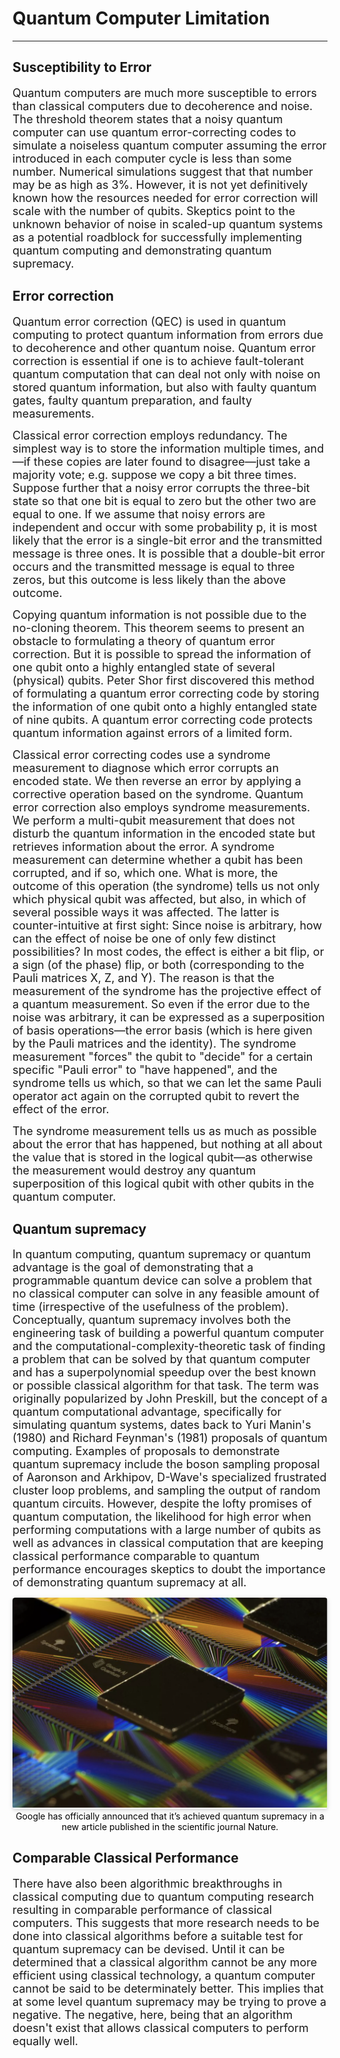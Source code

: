 # Quantum Computer Limitation
---
## Susceptibility to Error

<App></App>
<audio-player></audio-player>
<myplayer></myplayer>

<font size = 4> Quantum computers are much more susceptible to errors than classical computers due to decoherence and noise. The threshold theorem states that a noisy quantum computer can use quantum error-correcting codes to simulate a noiseless quantum computer assuming the error introduced in each computer cycle is less than some number. Numerical simulations suggest that that number may be as high as 3%. However, it is not yet definitively known how the resources needed for error correction will scale with the number of qubits. Skeptics point to the unknown behavior of noise in scaled-up quantum systems as a potential roadblock for successfully implementing quantum computing and demonstrating quantum supremacy.</font> 

## Error correction
<font size = 4>  Quantum error correction (QEC) is used in quantum computing to protect quantum information from errors due to decoherence and other quantum noise. Quantum error correction is essential if one is to achieve fault-tolerant quantum computation that can deal not only with noise on stored quantum information, but also with faulty quantum gates, faulty quantum preparation, and faulty measurements.</font> 

<font size = 4>Classical error correction employs redundancy. The simplest way is to store the information multiple times, and—if these copies are later found to disagree—just take a majority vote; e.g. suppose we copy a bit three times. Suppose further that a noisy error corrupts the three-bit state so that one bit is equal to zero but the other two are equal to one. If we assume that noisy errors are independent and occur with some probability p, it is most likely that the error is a single-bit error and the transmitted message is three ones. It is possible that a double-bit error occurs and the transmitted message is equal to three zeros, but this outcome is less likely than the above outcome.</font> 

<font size = 4>Copying quantum information is not possible due to the no-cloning theorem. This theorem seems to present an obstacle to formulating a theory of quantum error correction. But it is possible to spread the information of one qubit onto a highly entangled state of several (physical) qubits. Peter Shor first discovered this method of formulating a quantum error correcting code by storing the information of one qubit onto a highly entangled state of nine qubits. A quantum error correcting code protects quantum information against errors of a limited form.</font> 

<font size = 4>Classical error correcting codes use a syndrome measurement to diagnose which error corrupts an encoded state. We then reverse an error by applying a corrective operation based on the syndrome. Quantum error correction also employs syndrome measurements. We perform a multi-qubit measurement that does not disturb the quantum information in the encoded state but retrieves information about the error. A syndrome measurement can determine whether a qubit has been corrupted, and if so, which one. What is more, the outcome of this operation (the syndrome) tells us not only which physical qubit was affected, but also, in which of several possible ways it was affected. The latter is counter-intuitive at first sight: Since noise is arbitrary, how can the effect of noise be one of only few distinct possibilities? In most codes, the effect is either a bit flip, or a sign (of the phase) flip, or both (corresponding to the Pauli matrices X, Z, and Y). The reason is that the measurement of the syndrome has the projective effect of a quantum measurement. So even if the error due to the noise was arbitrary, it can be expressed as a superposition of basis operations—the error basis (which is here given by the Pauli matrices and the identity). The syndrome measurement "forces" the qubit to "decide" for a certain specific "Pauli error" to "have happened", and the syndrome tells us which, so that we can let the same Pauli operator act again on the corrupted qubit to revert the effect of the error.</font> 

<font size = 4>The syndrome measurement tells us as much as possible about the error that has happened, but nothing at all about the value that is stored in the logical qubit—as otherwise the measurement would destroy any quantum superposition of this logical qubit with other qubits in the quantum computer. </font> 

## Quantum supremacy
<font size = 4 > In quantum computing, quantum supremacy or quantum advantage is the goal of demonstrating that a programmable quantum device can solve a problem that no classical computer can solve in any feasible amount of time (irrespective of the usefulness of the problem). Conceptually, quantum supremacy involves both the engineering task of building a powerful quantum computer and the computational-complexity-theoretic task of finding a problem that can be solved by that quantum computer and has a superpolynomial speedup over the best known or possible classical algorithm for that task. The term was originally popularized by John Preskill, but the concept of a quantum computational advantage, specifically for simulating quantum systems, dates back to Yuri Manin's (1980) and Richard Feynman's (1981) proposals of quantum computing. Examples of proposals to demonstrate quantum supremacy include the boson sampling proposal of Aaronson and Arkhipov, D-Wave's specialized frustrated cluster loop problems, and sampling the output of random quantum circuits. However, despite the lofty promises of quantum computation, the likelihood for high error when performing computations with a large number of qubits as well as advances in classical computation that are keeping classical performance comparable to quantum performance encourages skeptics to doubt the importance of demonstrating quantum supremacy at all. </font> 

<center>
    <img style="border-radius: 0.3125em;
    box-shadow: 0 2px 4px 0 rgba(34,36,38,.12),0 2px 10px 0 rgba(34,36,38,.08);" 
    src="/google.png">
    <br>
    <div style="color:black;
    display: inline-block;"
    >Google has officially announced that it’s achieved quantum supremacy in a new article published in the scientific journal Nature.</div>
</center>


## Comparable Classical Performance
<font size = 4 > There have also been algorithmic breakthroughs in classical computing due to quantum computing research resulting in comparable performance of classical computers. This suggests that more research needs to be done into classical algorithms before a suitable test for quantum supremacy can be devised. Until it can be determined that a classical algorithm cannot be any more efficient using classical technology, a quantum computer cannot be said to be determinately better. This implies that at some level quantum supremacy may be trying to prove a negative. The negative, here, being that an algorithm doesn't exist that allows classical computers to perform equally well.
</font> 